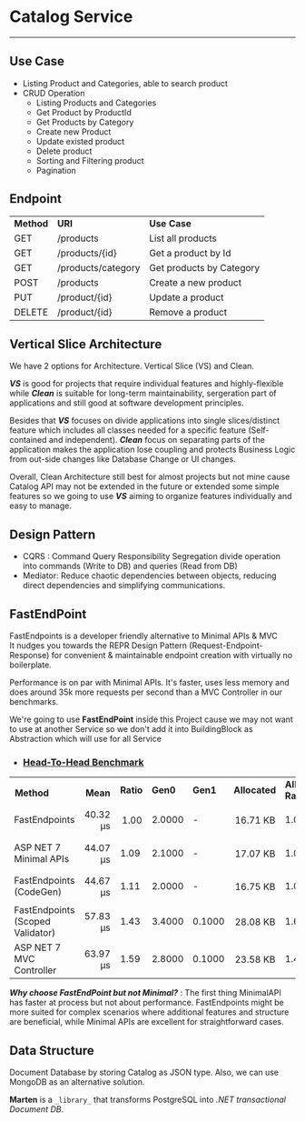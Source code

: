 # Catalog Service

---

## Use Case

* Listing Product and Categories, able to search product
* CRUD Operation
  * Listing Products and Categories
  * Get Product by ProductId
  * Get Products by Category
  * Create new Product
  * Update existed product
  * Delete product
  * Sorting and Filtering product
  * Pagination

## Endpoint

<table><tbody><tr><td><strong>Method</strong></td><td><strong>URI</strong></td><td><strong>Use Case</strong></td></tr><tr><td>GET</td><td>/products</td><td>List all products</td></tr><tr><td>GET</td><td>/products/{id}</td><td>Get a product by Id</td></tr><tr><td>GET</td><td>/products/category</td><td>Get products by Category</td></tr><tr><td>POST</td><td>/products</td><td>Create a new product</td></tr><tr><td>PUT</td><td>/product/{id}</td><td>Update a product</td></tr><tr><td>DELETE</td><td>/product/{id}</td><td>Remove a product</td></tr></tbody></table>

## Vertical Slice Architecture

We have 2 options for Architecture. Vertical Slice (VS) and Clean.

_**VS**_ is good for projects that require individual features and highly-flexible while _**Clean**_ is suitable for long-term maintainability, sergeration part of applications and still good at software development principles.

Besides that _**VS**_ focuses on divide applications into single slices/distinct feature which includes all classes needed for a specific feature (Self-contained and independent). _**Clean**_ focus on separating parts of the application makes the application lose coupling and protects Business Logic from out-side changes like Database Change or UI changes.

Overall, Clean Architecture still best for almost projects but not mine cause Catalog API may not be extended in the future or extended some simple features so we going to use _**VS**_ aiming to organize features individually and easy to manage.

## Design Pattern

* CQRS : Command Query Responsibility Segregation divide operation into commands (Write to DB) and queries (Read from DB)
* Mediator: Reduce chaotic dependencies between objects, reducing direct dependencies and simplifying communications.

## FastEndPoint

FastEndpoints is a developer friendly alternative to Minimal APIs & MVC  
It nudges you towards the REPR Design Pattern (Request-Endpoint-Response) for convenient & maintainable endpoint creation with virtually no boilerplate.

Performance is on par with Minimal APIs. It's faster, uses less memory and does around 35k more requests per second than a MVC Controller in our benchmarks.

We're going to use **FastEndPoint** inside this Project cause we may not want to use at another Service so we don't add it into BuildingBlock as Abstraction which will use for all Service

* ### [Head-To-Head Benchmark](https://fast-endpoints.com/benchmarks#head-to-head-benchmark)

<table><tbody><tr><td style="border:0px solid rgb(234, 234, 234);padding:0px 0.571429em 0.571429em;vertical-align:bottom;"><strong>Method</strong></td><td style="border:0px solid rgb(234, 234, 234);padding:0px 0.571429em 0.571429em;text-align:right;vertical-align:bottom;"><strong>Mean</strong></td><td><strong>Ratio</strong></td><td><strong>Gen0</strong></td><td><strong>Gen1</strong></td><td><strong>Allocated</strong></td><td><strong>Alloc-Ratio</strong></td></tr><tr><td>FastEndpoints</td><td style="border:0px solid rgb(234, 234, 234);padding:0.571429em;text-align:right;">40.32 μs</td><td style="border:0px solid rgb(234, 234, 234);padding:0.571429em;text-align:right;">1.00</td><td>2.0000</td><td>-</td><td style="border:0px solid rgb(234, 234, 234);padding:0.571429em;text-align:right;">16.71 KB</td><td>1.00</td></tr><tr><td>ASP NET 7 Minimal APIs</td><td style="border:0px solid rgb(234, 234, 234);padding:0.571429em;text-align:right;">44.07 μs</td><td>1.09</td><td>2.1000</td><td>-</td><td style="border:0px solid rgb(234, 234, 234);padding:0.571429em;text-align:right;">17.07 KB</td><td>1.02</td></tr><tr><td>FastEndpoints (CodeGen)</td><td style="border:0px solid rgb(234, 234, 234);padding:0.571429em;text-align:right;">44.67 μs</td><td>1.11</td><td>2.0000</td><td>-</td><td style="border:0px solid rgb(234, 234, 234);padding:0.571429em;text-align:right;">16.75 KB</td><td>1.00</td></tr><tr><td>FastEndpoints (Scoped Validator)</td><td style="border:0px solid rgb(234, 234, 234);padding:0.571429em;text-align:right;">57.83 μs</td><td>1.43</td><td>3.4000</td><td>0.1000</td><td style="border:0px solid rgb(234, 234, 234);padding:0.571429em;text-align:right;">28.08 KB</td><td>1.68</td></tr><tr><td>ASP NET 7 MVC Controller</td><td style="border:0px solid rgb(234, 234, 234);padding:0.571429em;text-align:right;">63.97 μs</td><td>1.59</td><td>2.8000</td><td>0.1000</td><td style="border:0px solid rgb(234, 234, 234);padding:0.571429em;text-align:right;">23.58 KB</td><td>1.41</td></tr></tbody></table>

_**Why choose FastEndPoint but not Minimal?**_ : The first thing MinimalAPI has faster at process but not about performance. FastEndpoints might be more suited for complex scenarios where additional features and structure are beneficial, while Minimal APIs are excellent for straightforward cases.

## Data Structure

Document Database by storing Catalog as JSON type. Also, we can use MongoDB as an alternative solution.

**Marten** is a `_library_` that transforms PostgreSQL into _.NET transactional Document DB_.
